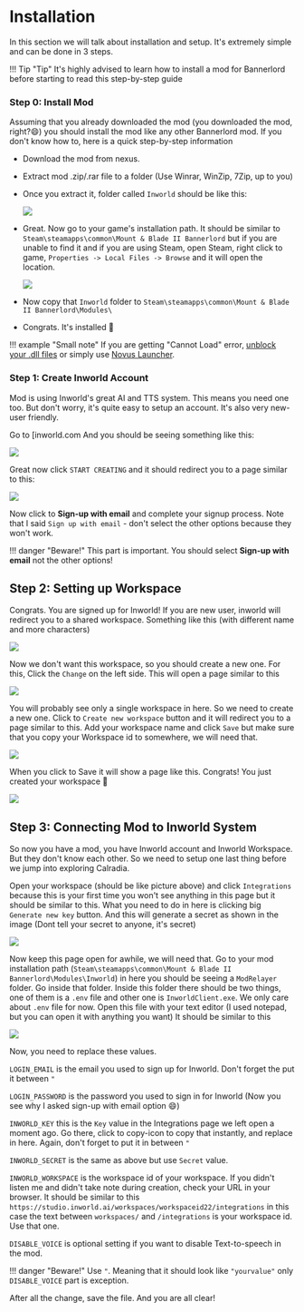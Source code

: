 # Installation

In this section we will talk about installation and setup. It's extremely simple and can be done in 3 steps.

!!! Tip "Tip"
    It's highly advised to learn how to install a mod for Bannerlord before starting to read this
    step-by-step guide

### Step 0: Install Mod

Assuming that you already downloaded the mod (you downloaded the mod, right?😄) you should install the mod like any other Bannerlord mod.
If you don't know how to, here is a quick step-by-step information

- Download the mod from nexus.
- Extract mod .zip/.rar file to a folder (Use Winrar, WinZip, 7Zip, up to you)
- Once you extract it, folder called `Inworld` should be like this:

  ![](assets/20230316_220422_SMC7f_1].png)

- Great. Now go to your game's installation path. It should be similar to `Steam\steamapps\common\Mount & Blade II Bannerlord` but if you are unable to find it and if you are using Steam, open Steam, right click to game, `Properties -> Local Files -> Browse` and it will open the location.

  ![](assets/20230316_220558_FUuV6_1].png)

- Now copy that `Inworld` folder to `Steam\steamapps\common\Mount & Blade II Bannerlord\Modules\`
- Congrats. It's installed 🚀️

!!! example "Small note"
    If you are getting "Cannot Load" error, [unblock your .dll files](https://steamcommunity.com/app/261550/discussions/0/4233889512148131735/) or simply use [Novus Launcher](https://www.nexusmods.com/mountandblade2bannerlord/mods/4924).

### Step 1: Create Inworld Account

Mod is using Inworld's great AI and TTS system. This means you need one too. But don't worry, it's quite easy to setup an account. It's also very new-user friendly.

Go to  [inworld.com And you should be seeing something like this:

![](assets/20230316_221212_qoC9Z_1].png)

Great now click `START CREATING` and it should redirect you to a page similar to this:

![](assets/20230316_221357_c6vie_1].png)

Now click to **Sign-up with email** and complete your signup process.
Note that I said `Sign up with email` - don't select the other options because they won't work.

!!! danger "Beware!"
    This part is important. You should select **Sign-up with email** not the other options!

## Step 2: Setting up Workspace

Congrats. You are signed up for Inworld! If you are new user, inworld will redirect you to a shared workspace. Something like this (with different name and more characters)

![](assets/20230316_221915_3Jd0H_1].png)

Now we don't want this workspace, so you should create a new one. For this, Click the `Change` on the left side. This will open a page similar to this

![](assets/20230316_222007_IXYo1_1].png)

You will probably see only a single workspace in here. So we need to create a new one. Click to `Create new workspace` button and it will redirect you to a page similar to this. Add your workspace name and click `Save` but make sure that you copy your Workspace id to somewhere, we will need that.

![](assets/20230316_222118_asq6A_1].png)

When you click to Save it will show a page like this. Congrats! You just created your workspace 🚀️

![](assets/20230316_222306_XB9qn_1].png)

## Step 3: Connecting Mod to Inworld System

So now you have a mod, you have Inworld account and Inworld Workspace. But they don't know each other. So we need to setup one last thing before we jump into exploring Calradia.

Open your workspace (should be like picture above) and click `Integrations` because this is your first time you won't see anything in this page but it should be similar to this. What you need to do in here is clicking big `Generate new key` button. And this will generate a secret as shown in the image (Dont tell your secret to anyone, it's secret)

![](assets/20230316_222639_V3rWY_1].png)

Now keep this page open for awhile, we will need that. Go to your mod installation path (`Steam\steamapps\common\Mount & Blade II Bannerlord\Modules\Inworld`) in here you should be seeing a `ModRelayer` folder. Go inside that folder. Inside this folder there should be two things, one of them is a `.env` file and other one is `InworldClient.exe`. We only care about `.env` file for now. Open this file with your text editor (I used notepad, but you can open it with anything you want) It should be similar to this

![](assets/20230316_222905_zNetA_1].png)

Now, you need to replace these values.

`LOGIN_EMAIL` is the email you used to sign up for Inworld. Don't forget the put it between `"`

`LOGIN_PASSWORD` is the password you used to sign in for Inworld (Now you see why I asked sign-up with email option 😄)

`INWORLD_KEY` this is the `Key` value in the Integrations page we left open a moment ago. Go there, click to copy-icon to copy that instantly, and replace in here. Again, don't forget to put it in between `"`

`INWORLD_SECRET` is the same as above but use `Secret` value.

`INWORLD_WORKSPACE` is the workspace id of your workspace. If you didn't listen me and didn't take note during creation, check your URL in your browser. It should be similar to this `https://studio.inworld.ai/workspaces/workspaceid22/integrations` in this case the text between `workspaces/` and `/integrations` is your workspace id. Use that one.

`DISABLE_VOICE` is optional setting if you want to disable Text-to-speech in the mod.

!!! danger "Beware!"
    Use `"`. Meaning that it should look like `"yourvalue"` only `DISABLE_VOICE` part is exception.

After all the change, save the file. And you are all clear!

